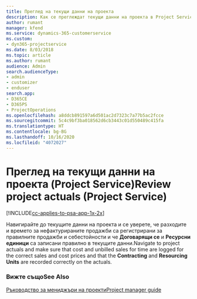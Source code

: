 ```yaml
---
title: Преглед на текущи данни на проекта
description: Как се преглеждат текущи данни на проекта в Project Service
author: rumant
manager: kfend
ms.service: dynamics-365-customerservice
ms.custom:
- dyn365-projectservice
ms.date: 8/03/2018
ms.topic: article
ms.author: rumant
audience: Admin
search.audienceType:
- admin
- customizer
- enduser
search.app:
- D365CE
- D365PS
- ProjectOperations
ms.openlocfilehash: a8ddcb891597a6d501ac2d7323c7a77b5ac2fcce
ms.sourcegitcommit: 5c4c9bf3ba018562d6cb3443c01d550489c415fa
ms.translationtype: HT
ms.contentlocale: bg-BG
ms.lasthandoff: 10/16/2020
ms.locfileid: "4072027"
---
```

# <a name="review-project-actuals-project-service"></a><span data-ttu-id="9a4f8-103">Преглед на текущи данни на проекта (Project Service)</span><span class="sxs-lookup"><span data-stu-id="9a4f8-103">Review project actuals (Project Service)</span></span>

[!INCLUDE[cc-applies-to-psa-app-1x-2x](../includes/cc-applies-to-psa-app-1x-2x.md)]

<span data-ttu-id="9a4f8-104">Навигирайте до текущите данни на проекта и се уверете, че разходите и времето за нефактурираните продажби са регистрирани за правилните продажби и себестойности и че **Договарящи се** и **Ресурсни единици** са записани правилно в текущите данни.</span><span class="sxs-lookup"><span data-stu-id="9a4f8-104">Navigate to project actuals and make sure that cost and unbilled sales for time are logged for the correct sales and cost prices and that the **Contracting** and **Resourcing Units** are recorded correctly on the actuals.</span></span>  
  
### <a name="see-also"></a><span data-ttu-id="9a4f8-105">Вижте също</span><span class="sxs-lookup"><span data-stu-id="9a4f8-105">See Also</span></span>  
 [<span data-ttu-id="9a4f8-106">Ръководство за мениджъри на проекти</span><span class="sxs-lookup"><span data-stu-id="9a4f8-106">Project manager guide</span></span>](../psa/project-manager-guide.md)
